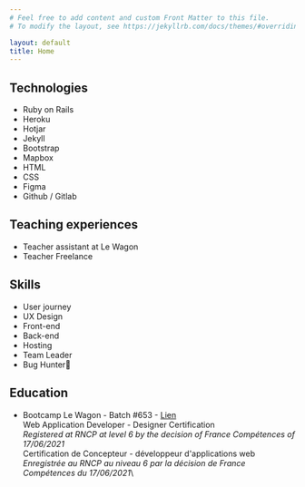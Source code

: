 ```yaml
---
# Feel free to add content and custom Front Matter to this file.
# To modify the layout, see https://jekyllrb.com/docs/themes/#overriding-theme-defaults

layout: default
title: Home
---
```





## Technologies

 - Ruby on Rails
 - Heroku
 - Hotjar
 - Jekyll
 - Bootstrap
 - Mapbox
 - HTML
 - CSS
 - Figma
 - Github / Gitlab

## Teaching experiences

 - Teacher assistant at Le Wagon
 - Teacher Freelance



## Skills
  - User journey
  - UX Design
  - Front-end
  - Back-end
  - Hosting
  - Team Leader
  - Bug Hunter🐞

## Education

- Bootcamp Le Wagon - Batch #653 - [Lien](https://kitt.lewagon.com/alumni/cthonney)\
Web Application Developer - Designer Certification\
*Registered at RNCP at level 6 by the decision of France Compétences of 17/06/2021* \
Certification de Concepteur - développeur d'applications web\
*Enregistrée au RNCP au niveau 6 par la décision de France Compétences du 17/06/2021*\
